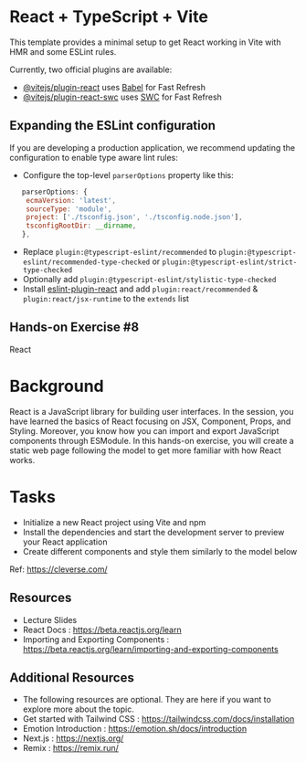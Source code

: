 # React + TypeScript + Vite

This template provides a minimal setup to get React working in Vite with HMR and some ESLint rules.

Currently, two official plugins are available:

- [@vitejs/plugin-react](https://github.com/vitejs/vite-plugin-react/blob/main/packages/plugin-react/README.md) uses [Babel](https://babeljs.io/) for Fast Refresh
- [@vitejs/plugin-react-swc](https://github.com/vitejs/vite-plugin-react-swc) uses [SWC](https://swc.rs/) for Fast Refresh

## Expanding the ESLint configuration

If you are developing a production application, we recommend updating the configuration to enable type aware lint rules:

- Configure the top-level `parserOptions` property like this:

```js
   parserOptions: {
    ecmaVersion: 'latest',
    sourceType: 'module',
    project: ['./tsconfig.json', './tsconfig.node.json'],
    tsconfigRootDir: __dirname,
   },
```

- Replace `plugin:@typescript-eslint/recommended` to `plugin:@typescript-eslint/recommended-type-checked` or `plugin:@typescript-eslint/strict-type-checked`
- Optionally add `plugin:@typescript-eslint/stylistic-type-checked`
- Install [eslint-plugin-react](https://github.com/jsx-eslint/eslint-plugin-react) and add `plugin:react/recommended` & `plugin:react/jsx-runtime` to the `extends` list


## Hands-on Exercise #8
React

# Background
React is a JavaScript library for building user interfaces. In the session, you have learned the basics of React focusing on JSX, Component, Props, and Styling. Moreover, you know how you can import and export JavaScript components through ESModule. In this hands-on exercise, you will create a static web page following the model to get more familiar with how React works. 

# Tasks
- Initialize a new React project using Vite and npm
- Install the dependencies and start the development server to preview your React application
- Create different components and style them similarly to the model below

Ref: https://cleverse.com/

## Resources
- Lecture Slides
- React Docs : https://beta.reactjs.org/learn
- Importing and Exporting Components : https://beta.reactjs.org/learn/importing-and-exporting-components

## Additional Resources
- The following resources are optional. They are here if you want to explore more about the topic.
- Get started with Tailwind CSS : https://tailwindcss.com/docs/installation
- Emotion Introduction : https://emotion.sh/docs/introduction
- Next.js : https://nextjs.org/
- Remix : https://remix.run/
